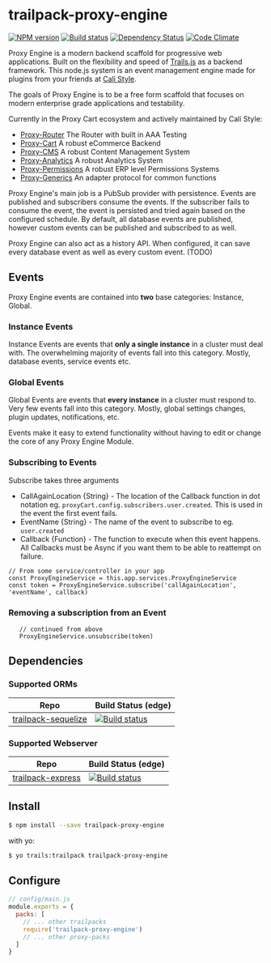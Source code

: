 # trailpack-proxy-engine

[![NPM version][npm-image]][npm-url]
[![Build status][ci-image]][ci-url]
[![Dependency Status][daviddm-image]][daviddm-url]
[![Code Climate][codeclimate-image]][codeclimate-url]

Proxy Engine is a modern backend scaffold for progressive web applications. Built on the flexibility and speed of [Trails.js](http://trailsjs.io) as a backend framework.
This node.js system is an event management engine made for plugins from your friends at [Cali Style](https://cali-style.com).

The goals of Proxy Engine is to be a free form scaffold that focuses on modern enterprise grade applications and testability. 

Currently in the Proxy Cart ecosystem and actively maintained by Cali Style:
- [Proxy-Router](https://github.com/calistyle/trailpack-proxy-router) The Router with built in AAA Testing
- [Proxy-Cart](https://github.com/calistyle/trailpack-proxy-cart) A robust eCommerce Backend
- [Proxy-CMS](https://github.com/calistyle/trailpack-proxy-cms) A robust Content Management System
- [Proxy-Analytics](https://github.com/calistyle/trailpack-proxy-analytics) A robust Analytics System
- [Proxy-Permissions](https://github.com/calistyle/trailpack-proxy-permissions) A robust ERP level Permissions Systems
- [Proxy-Generics](https://github.com/calistyle/trailpack-proxy-generics) An adapter protocol for common functions

Proxy Engine's main job is a PubSub provider with persistence. Events are published and subscribers consume the events.  If the subscriber fails to consume the event, the event is persisted and tried again based on the configured schedule. By default, all database events are published, however custom events can be published and subscribed to as well.

Proxy Engine can also act as a history API. When configured, it can save every database event as well as every custom event. (TODO)

## Events
Proxy Engine events are contained into __two__ base categories: Instance, Global.

### Instance Events
Instance Events are events that __only a single instance__ in a cluster must deal with. The overwhelming majority of events fall into this category. Mostly, database events, service events etc.

### Global Events
Global Events are events that __every instance__ in a cluster must respond to. Very few events fall into this category. Mostly, global settings changes, plugin updates, notifications, etc. 

Events make it easy to extend functionality without having to edit or change the core of any Proxy Engine Module.

### Subscribing to Events

Subscribe takes three arguments
* CallAgainLocation {String} - The location of the Callback function in dot notation eg. `proxyCart.config.subscribers.user.created`. This is used in the event the first event fails.
* EventName {String} - The name of the event to subscribe to eg. `user.created`
* Callback {Function} - The function to execute when this event happens. All Callbacks must be Async if you want them to be able to reattempt on failure.
```
// From some service/controller in your app
const ProxyEngineService = this.app.services.ProxyEngineService
const token = ProxyEngineService.subscribe('callAgainLocation', 'eventName', callback)
```

### Removing a subscription from an Event
```
   // continued from above
   ProxyEngineService.unsubscribe(token)
```

## Dependencies
### Supported ORMs
| Repo          |  Build Status (edge)                  |
|---------------|---------------------------------------|
| [trailpack-sequelize](https://github.com/trailsjs/trailpack-sequelize) | [![Build status][ci-sequelize-image]][ci-sequelize-url] |

### Supported Webserver
| Repo          |  Build Status (edge)                  |
|---------------|---------------------------------------|
| [trailpack-express](https://github.com/trailsjs/trailpack-express) | [![Build status][ci-express-image]][ci-express-url] |


## Install

```sh
$ npm install --save trailpack-proxy-engine
```

with yo:

```sh
$ yo trails:trailpack trailpack-proxy-engine
```

## Configure

```js
// config/main.js
module.exports = {
  packs: [
    // ... other trailpacks
    require('trailpack-proxy-engine')
    // ... other proxy-packs
  ]
}
```

[npm-image]: https://img.shields.io/npm/v/trailpack-proxy-engine.svg?style=flat-square
[npm-url]: https://npmjs.org/package/trailpack-proxy-engine
[ci-image]: https://img.shields.io/circleci/project/github/CaliStyle/trailpack-proxy-engine/nmaster.svg
[ci-url]: https://circleci.com/gh/CaliStyle/trailpack-proxy-engine/tree/master
[daviddm-image]: http://img.shields.io/david/calistyle/trailpack-proxy-engine.svg?style=flat-square
[daviddm-url]: https://david-dm.org/calistyle/trailpack-proxy-engine
[codeclimate-image]: https://img.shields.io/codeclimate/github/calistyle/trailpack-proxy-engine.svg?style=flat-square
[codeclimate-url]: https://codeclimate.com/github/calistyle/trailpack-proxy-engine

[ci-sequelize-image]: https://img.shields.io/travis/trailsjs/trailpack-sequelize/master.svg?style=flat-square
[ci-sequelize-url]: https://travis-ci.org/trailsjs/trailpack-sequelize

[ci-express-image]: https://img.shields.io/travis/trailsjs/trailpack-express/master.svg?style=flat-square
[ci-express-url]: https://travis-ci.org/trailsjs/trailpack-express
